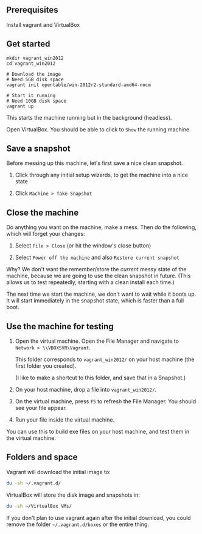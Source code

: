 ## Prerequisites

Install vagrant and VirtualBox

## Get started

```
mkdir vagrant_win2012
cd vagrant_win2012

# Download the image
# Need 5GB disk space
vagrant init opentable/win-2012r2-standard-amd64-nocm

# Start it running
# Need 10GB disk space
vagrant up
```

This starts the machine running but in the background (headless).

Open VirtualBox.  You should be able to click to `Show` the running machine.

## Save a snapshot

Before messing up this machine, let's first save a nice clean snapshot.

1. Click through any initial setup wizards, to get the machine into a nice state

2. Click `Machine > Take Snapshot`

## Close the machine

Do anything you want on the machine, make a mess.  Then do the following, which will forget your changes:

1. Select `File > Close` (or hit the window's close button)

2. Select `Power off the machine` and also `Restore current snapshot`

Why?  We don't want the remember/store the _current_ messy state of the machine, because we are going to use the clean snapshot in future.  (This allows us to test repeatedly, starting with a clean install each time.)

The next time we start the machine, we don't want to wait while it boots up.  It will start immediately in the snapshot state, which is faster than a full boot.

## Use the machine for testing

1. Open the virtual machine.  Open the File Manager and navigate to `Network > \\VBOXSVR\Vagrant`.

   This folder corresponds to `vagrant_win2012/` on your host machine (the first folder you created).

   (I like to make a shortcut to this folder, and save that in a Snapshot.)

2. On your host machine, drop a file into `vagrant_win2012/`.

3. On the virtual machine, press `F5` to refresh the File Manager.  You should see your file appear.

4. Run your file inside the virtual machine.

You can use this to build exe files on your host machine, and test them in the virtual machine.

## Folders and space

Vagrant will download the initial image to:

```bash
du -sh ~/.vagrant.d/
```

VirtualBox will store the disk image and snapshots in:

```bash
du -sh ~/VirtualBox VMs/
```

If you don't plan to use vagrant again after the initial download, you could remove the folder `~/.vagrant.d/boxes` or the entire thing.
